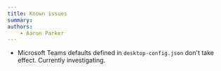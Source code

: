 ```yaml
---
title: Known issues
summary: 
authors:
    - Aaron Parker
---
```


* Microsoft Teams defaults defined in `desktop-config.json` don't take effect. Currently investigating.
